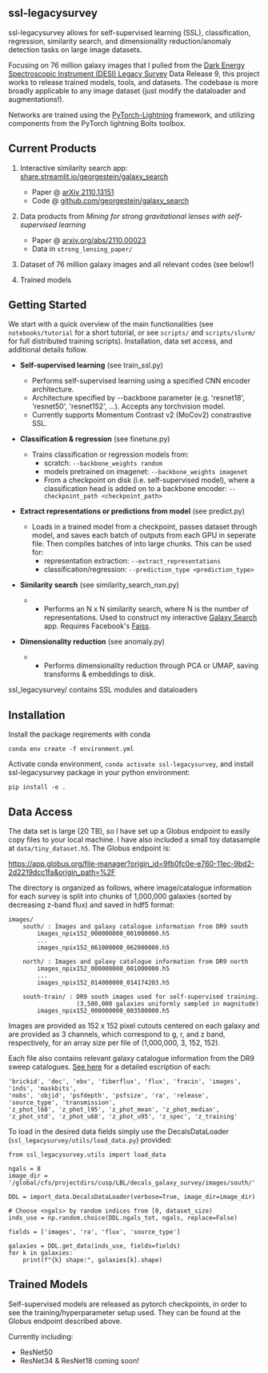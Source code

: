 ## ssl-legacysurvey

ssl-legacysurvey allows for self-supervised learning (SSL), classification, regression, similarity search, and dimensionality reduction/anomaly detection tasks on large image datasets.

Focusing on 76 million galaxy images that I pulled from the [Dark Energy Spectroscopic Instrument (DESI) Legacy Survey](https://www.legacysurvey.org/) Data Release 9, this project works to release trained models, tools, and datasets. The codebase is more broadly applicable to any image dataset (just modify the dataloader and augmentations!).

Networks are trained using the [PyTorch-Lightning](https://www.pytorchlightning.ai/) framework, and utilizing components from the PyTorch lightning Bolts toolbox. 

## Current Products 
1. Interactive similarity search app: [share.streamlit.io/georgestein/galaxy_search](https://share.streamlit.io/georgestein/galaxy_search)
	* Paper @ [arXiv 2110.13151](https://arxiv.org/abs/2110.13151)
	* Code @ [github.com/georgestein/galaxy_search](https://github.com/georgestein/galaxy_search)

2. Data products from *Mining for strong gravitational lenses with self-supervised learning*
	* Paper @ [arxiv.org/abs/2110.00023](https://arxiv.org/abs/2110.00023)
	* Data in `strong_lensing_paper/` 

3. Dataset of 76 million galaxy images and all relevant codes (see below!)

4. Trained models 


## Getting Started

We start with a quick overview of the main functionalities (see `notebooks/tutorial` for a short tutorial, or see `scripts/` and `scripts/slurm/` for full distributed training scripts). Installation, data set access, and additional details follow.

* **Self-supervised learning** (see train_ssl.py)
	- Performs self-supervised learning using a specified CNN encoder architecture.
	- Architecture specified by --backbone parameter (e.g. 'resnet18', 'resnet50', 'resnet152', ...). Accepts any torchvision model.
	- Currently supports Momentum Contrast v2 (MoCov2) constrastive SSL. 

* **Classification & regression** (see finetune.py)
	- Trains classification or regression models from: 
		- scratch: `--backbone_weights random`
		- models pretrained on imagenet: `--backbone_weights imagenet`
		- From a checkpoint on disk (i.e. self-supervised model), where a classification head is added on to a backbone encoder: `--checkpoint_path <checkpoint_path>`
 
*  **Extract representations or predictions from model** (see predict.py)
	*  Loads in a trained model from a checkpoint, passes dataset through model, and saves each batch of outputs from each GPU in seperate file. Then compiles batches of into large chunks. This can be used for: 
		*  representation extraction: `--extract_representations`
		*  classification/regression: `--prediction_type <prediction_type>`  
                                                                  
* **Similarity search** (see similarity\_search\_nxn.py)
	* - Performs an N x N similarity search, where N is the number of representations. Used to  construct my interactive [Galaxy Search](https://share.streamlit.io/georgestein/galaxy_search) app. Requires Facebook's [Faiss](https://github.com/facebookresearch/faiss). 	  
* **Dimensionality reduction** (see anomaly.py)
	* - Performs dimensionality reduction through PCA or UMAP, saving transforms & embeddings to disk. 	  
 	  
ssl_legacysurvey/ contains SSL modules and dataloaders

## Installation 

Install the package reqirements with conda

`conda env create -f environment.yml`

Activate conda environment, `conda activate ssl-legacysurvey`, and install ssl-legacysurvey package in your python environment:

`pip install -e .`

## Data Access

The data set is large (20 TB), so I have set up a Globus endpoint to easily copy files to your local machine. I have also included a small toy datasample at `data/tiny_dataset.h5`. The Globus endpoint is:

<https://app.globus.org/file-manager?origin_id=9fb0fc0e-e760-11ec-9bd2-2d2219dcc1fa&origin_path=%2F>

The directory is organized as follows, where image/catalogue information for each survey is split into chunks of 1,000,000 galaxies (sorted by decreasing z-band flux) and saved in hdf5 format:

	images/
		south/ : Images and galaxy catalogue information from DR9 south
			images_npix152_000000000_001000000.h5
			...
			images_npix152_061000000_062000000.h5
			
		north/ : Images and galaxy catalogue information from DR9 north
			images_npix152_000000000_001000000.h5
			...
			images_npix152_014000000_014174203.h5
			
		south-train/ : DR9 south images used for self-supervised training. 
		               (3,500,000 galaxies uniformly sampled in magnitude)
			images_npix152_000000000_003500000.h5

Images are provided as 152 x 152 pixel cutouts centered on each galaxy and are provided as 3 channels, which correspond to g, r, and z band, respectively, for an array size per file of (1,000,000, 3, 152, 152). 

Each file also contains relevant galaxy catalogue information from the DR9 sweep catalogues. [See here](https://www.legacysurvey.org/dr9/catalogs/) for a detailed escription of each:

	'brickid', 'dec', 'ebv', 'fiberflux', 'flux', 'fracin', 'images', 'inds', 'maskbits', 
	'nobs', 'objid', 'psfdepth', 'psfsize', 'ra', 'release', 'source_type', 'transmission', 
	'z_phot_l68', 'z_phot_l95', 'z_phot_mean', 'z_phot_median', 
	'z_phot_std', 'z_phot_u68', 'z_phot_u95', 'z_spec', 'z_training'
	
To load in the desired data fields simply use the DecalsDataLoader (`ssl_legacysurvey/utils/load_data.py`) provided:

	from ssl_legacysurvey.utils import load_data
	
    ngals = 8
    image_dir = '/global/cfs/projectdirs/cusp/LBL/decals_galaxy_survey/images/south/'

    DDL = import_data.DecalsDataLoader(verbose=True, image_dir=image_dir)

    # Choose <ngals> by random indices from [0, dataset_size)
    inds_use = np.random.choice(DDL.ngals_tot, ngals, replace=False)

    fields = ['images', 'ra', 'flux', 'source_type'] 

    galaxies = DDL.get_data(inds_use, fields=fields)
    for k in galaxies:
        print(f"{k} shape:", galaxies[k].shape)
 

## Trained Models

Self-supervised models are released as pytorch checkpoints, in order to see the training/hyperparameter setup used. They can be found at the Globus endpoint described above. 

Currently including:

* ResNet50
* ResNet34 & ResNet18 coming soon!


